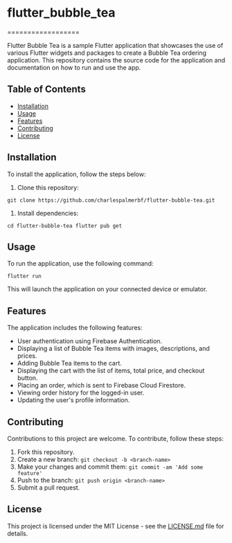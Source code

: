# flutter_bubble_tea
==================

Flutter Bubble Tea is a sample Flutter application that showcases the use of various Flutter widgets and packages to create a Bubble Tea ordering application. This repository contains the source code for the application and documentation on how to run and use the app.

Table of Contents
-----------------

-   [Installation](https://chat.openai.com/#installation)
-   [Usage](https://chat.openai.com/#usage)
-   [Features](https://chat.openai.com/#features)
-   [Contributing](https://chat.openai.com/#contributing)
-   [License](https://chat.openai.com/#license)

Installation
------------

To install the application, follow the steps below:

1.  Clone this repository:

`git clone https://github.com/charlespalmerbf/flutter-bubble-tea.git`

1.  Install dependencies:

`cd flutter-bubble-tea
flutter pub get`

Usage
-----

To run the application, use the following command:

`flutter run`

This will launch the application on your connected device or emulator.

Features
--------

The application includes the following features:

-   User authentication using Firebase Authentication.
-   Displaying a list of Bubble Tea items with images, descriptions, and prices.
-   Adding Bubble Tea items to the cart.
-   Displaying the cart with the list of items, total price, and checkout button.
-   Placing an order, which is sent to Firebase Cloud Firestore.
-   Viewing order history for the logged-in user.
-   Updating the user's profile information.

Contributing
------------

Contributions to this project are welcome. To contribute, follow these steps:

1.  Fork this repository.
2.  Create a new branch: `git checkout -b <branch-name>`
3.  Make your changes and commit them: `git commit -am 'Add some feature'`
4.  Push to the branch: `git push origin <branch-name>`
5.  Submit a pull request.

License
-------

This project is licensed under the MIT License - see the [LICENSE.md](https://chat.openai.com/LICENSE.md) file for details.
